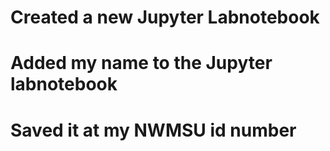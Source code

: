 # Created a new Jupyter Labnotebook

# Added my name to the Jupyter labnotebook

# Saved it at my NWMSU id number
